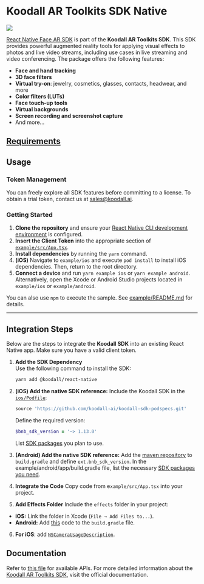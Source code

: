 # Koodall AR Toolkits SDK Native  
[![](https://www.koodall.ai/media/images/logo/logo-color.svg)](https://www.koodall.ai/)

[React Native Face AR SDK](https://www.koodall.ai/face-filters.html) is part of the **Koodall AR Toolkits SDK**. This SDK provides powerful augmented reality tools for applying visual effects to photos and live video streams, including use cases in live streaming and video conferencing. The package offers the following features:

- **Face and hand tracking**
- **3D face filters**
- **Virtual try-on**: jewelry, cosmetics, glasses, contacts, headwear, and more
- **Color filters (LUTs)**
- **Face touch-up tools**
- **Virtual backgrounds**
- **Screen recording and screenshot capture**
- And more...

## [Requirements](https://docs.koodall.ai/far-sdk/tutorials/capabilities/system_requirements)

## Usage

### Token Management  
You can freely explore all SDK features before committing to a license. To obtain a trial token, contact us at [sales@koodall.ai](mailto:sales@koodall.ai).

### Getting Started  

1. **Clone the repository** and ensure your [React Native CLI development environment](https://reactnative.dev/docs/environment-setup) is configured.  
2. **Insert the Client Token** into the appropriate section of [`example/src/App.tsx`](example/src/App.tsx#L18).  
3. **Install dependencies** by running the `yarn` command.  
4. **(iOS)** Navigate to `example/ios` and execute `pod install` to install iOS dependencies. Then, return to the root directory.  
5. **Connect a device** and run `yarn example ios` or `yarn example android`. Alternatively, open the Xcode or Android Studio projects located in `example/ios` or `example/android`.  

You can also use `npm` to execute the sample. See [example/README.md](example/README.md) for details.

---

## Integration Steps  

Below are the steps to integrate the **Koodall SDK** into an existing React Native app. Make sure you have a valid client token.

1. **Add the SDK Dependency**  
    Use the following command to install the SDK:  
    ```sh
    yarn add @koodall/react-native

2. **(iOS) Add the native SDK reference:**
Include the Koodall SDK in the [`ios/Podfile`](example/ios/Podfile#L13): 
    ```ruby
    source 'https://github.com/koodall-ai/koodall-sdk-podspecs.git'
    ```
    Define the required version:
    ```ruby
    $bnb_sdk_version = '~> 1.13.0'
    ```
    List [SDK packages](https://docs.koodall.ai/far-sdk/tutorials/development/installation) you plan to use.

3. **(Android) Add the native SDK reference:**
Add the [maven repository](example/android/build.gradle#L13) to `build.gradle` and define `ext.bnb_sdk_version`.
In the example/android/app/build.gradle file, list the necessary [SDK packages you need](https://docs.koodall.ai/far-sdk/tutorials/development/installation).

4. **Integrate the Code**
Copy code from e`xample/src/App.tsx` into your project.

5. **Add Effects Folder**
Include the `effects` folder in your project:
* **iOS:** Link the folder in Xcode (`File → Add Files to...`).
* **Android:** Add [this](example/android/app/build.gradle#L132) code to the `build.gradle` file.

6. **For iOS**: add [`NSCameraUsageDescription`](example/ios/ReactNativeExample/Info.plist#L34).


## Documentation
Refer to [this file](src/index.tsx) for available APIs. For more detailed information about the [Koodall AR Toolkits SDK](https://docs.koodall.ai/), visit the official documentation.